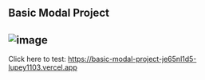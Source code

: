 ## Basic Modal Project
## ![image](https://github.com/Lupey1103/Basic-Modal-Project/assets/88987265/3b4380aa-d8d5-4ff9-a4cc-cefe2a5bcbad)

Click here to test: https://basic-modal-project-je65nl1d5-lupey1103.vercel.app
